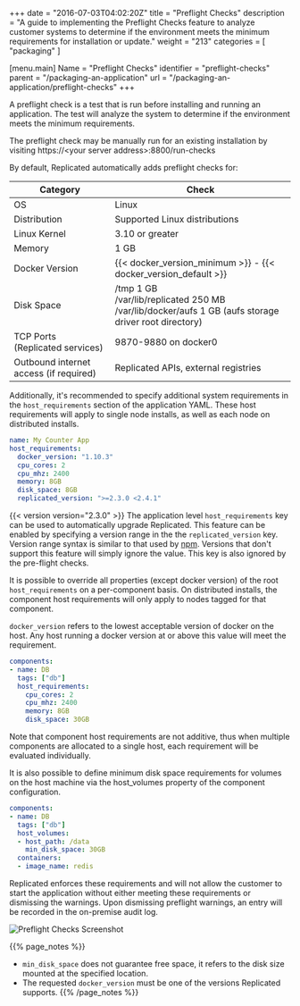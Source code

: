 +++
date = "2016-07-03T04:02:20Z"
title = "Preflight Checks"
description = "A guide to implementing the Preflight Checks feature to analyze customer systems to determine if the environment meets the minimum requirements for installation or update."
weight = "213"
categories = [ "packaging" ]

[menu.main]
Name       = "Preflight Checks"
identifier = "preflight-checks"
parent     = "/packaging-an-application"
url        = "/packaging-an-application/preflight-checks"
+++

A preflight check is a test that is run before installing and running an application.  The test will analyze the system to determine if the environment meets the minimum requirements.

The preflight check may be manually run for an existing installation by visiting https://&lt;your server address&gt;:8800/run-checks

By default, Replicated automatically adds preflight checks for:

| **Category** | **Check** |
|--------------|-----------|
| OS | Linux |
| Distribution | Supported Linux distributions |
| Linux Kernel | 3.10 or greater |
| Memory | 1 GB |
| Docker Version | {{< docker_version_minimum >}} - {{< docker_version_default >}} |
| Disk Space | /tmp 1 GB <br /> /var/lib/replicated 250 MB <br /> /var/lib/docker/aufs 1 GB (aufs storage driver root directory) |
| TCP Ports (Replicated services) | 9870-9880 on docker0 |
| Outbound internet access (if required) | Replicated APIs, external registries |

Additionally, it's recommended to specify additional system requirements in the `host_requirements` section of the
application YAML. These host requirements will apply to single node installs, as well as each node on distributed
installs.

```yaml
name: My Counter App
host_requirements:
  docker_version: "1.10.3"
  cpu_cores: 2
  cpu_mhz: 2400
  memory: 8GB
  disk_space: 8GB
  replicated_version: ">=2.3.0 <2.4.1"
```

{{< version version="2.3.0" >}} The application level `host_requirements` key can be used to automatically upgrade Replicated.  This feature can be enabled by specifying a version range in the the `replicated_version` key.  Version range syntax is similar to that used by [npm](https://docs.npmjs.com/misc/semver).  Versions that don't support this feature will simply ignore the value.  This key is also ignored by the pre-flight checks.

It is possible to override all properties (except docker version) of the root `host_requirements` on a per-component basis. On distributed installs, the component host requirements will only apply to nodes tagged for that component.

`docker_version` refers to the lowest acceptable version of docker on the host. Any host running a docker version at or above this value will meet the requirement.

```yaml
components:
- name: DB
  tags: ["db"]
  host_requirements:
    cpu_cores: 2
    cpu_mhz: 2400
    memory: 8GB
    disk_space: 30GB
```

Note that component host requirements are not additive, thus when multiple components are allocated to a single host, each requirement
will be evaluated individually.

It is also possible to define minimum disk space requirements for volumes on the host machine via the host_volumes property of the
component configuration.

```yaml
components:
- name: DB
  tags: ["db"]
  host_volumes:
  - host_path: /data
    min_disk_space: 30GB
  containers:
  - image_name: redis
```

Replicated enforces these requirements and will not allow the customer to start the application without either meeting these requirements or
dismissing the warnings. Upon dismissing preflight warnings, an entry will be recorded in the on-premise audit log.

![Preflight Checks Screenshot](/static/preflight-checks.png)

{{% page_notes %}}
- `min_disk_space` does not guarantee free space, it refers to the disk size mounted at the specified location.
- The requested `docker_version` must be one of the versions Replicated supports.
{{% /page_notes %}}
